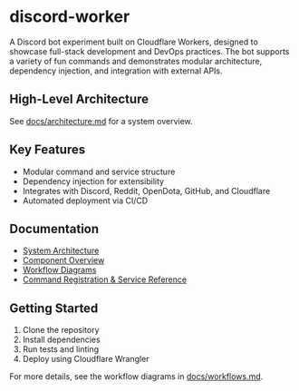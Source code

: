 # discord-worker

A Discord bot experiment built on Cloudflare Workers, designed to showcase full-stack development and DevOps practices. The bot supports a variety of fun commands and demonstrates modular architecture, dependency injection, and integration with external APIs.

## High-Level Architecture
See [docs/architecture.md](docs/architecture.md) for a system overview.

## Key Features
- Modular command and service structure
- Dependency injection for extensibility
- Integrates with Discord, Reddit, OpenDota, GitHub, and Cloudflare
- Automated deployment via CI/CD

## Documentation
- [System Architecture](docs/architecture.md)
- [Component Overview](docs/components.md)
- [Workflow Diagrams](docs/workflows.md)
- [Command Registration & Service Reference](docs/command-registration.md)

## Getting Started
1. Clone the repository
2. Install dependencies
3. Run tests and linting
4. Deploy using Cloudflare Wrangler

For more details, see the workflow diagrams in [docs/workflows.md](docs/workflows.md).
